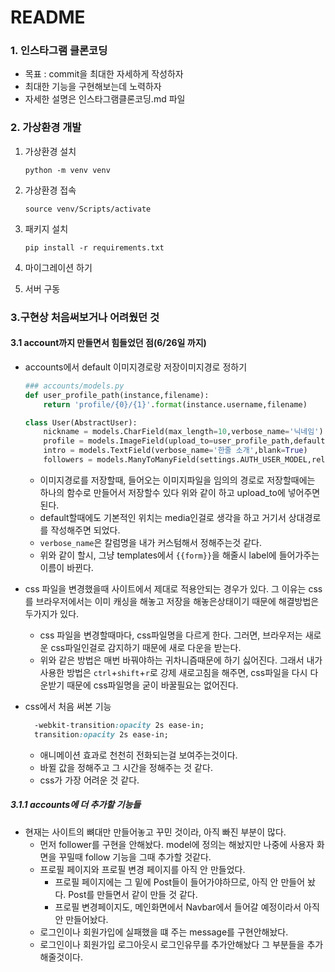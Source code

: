 # README



### 1. 인스타그램 클론코딩

- 목표 : commit을 최대한 자세하게 작성하자
- 최대한 기능을 구현해보는데 노력하자
- 자세한 설명은 인스타그램클론코딩.md 파일 



### 2. 가상환경 개발

1. 가상환경 설치

   `python -m venv venv`

2. 가상환경 접속

   `source venv/Scripts/activate`

3. 패키지 설치

   `pip install -r requirements.txt`

4. 마이그레이션 하기

5. 서버 구동



### 3.구현상 처음써보거나 어려웠던 것

#### 3.1 account까지 만들면서 힘들었던 점(6/26일 까지)



- accounts에서 default 이미지경로랑 저장이미지경로 정하기

  ```python
  ### accounts/models.py
  def user_profile_path(instance,filename):
      return 'profile/{0}/{1}'.format(instance.username,filename)
  
  class User(AbstractUser):
      nickname = models.CharField(max_length=10,verbose_name='닉네임')
      profile = models.ImageField(upload_to=user_profile_path,default='default/default_img.jpg',verbose_name='프로필 이미지')
      intro = models.TextField(verbose_name='한줄 소개',blank=True)
      followers = models.ManyToManyField(settings.AUTH_USER_MODEL,related_name='followings')
  
  
  ```

  - 이미지경로를 저장할때, 들어오는 이미지파일을 임의의 경로로 저장할때에는 하나의 함수로 만들어서 저장할수 있다 위와 같이 하고 upload_to에 넣어주면 된다.
  - default할때에도 기본적인 위치는 media인걸로 생각을 하고 거기서 상대경로를 작성해주면 되었다.
  - `verbose_name`은 칼럼명을 내가 커스텀해서 정해주는것 같다. 
  - 위와 같이 할시, 그냥 templates에서 `{{form}}`을 해줄시 label에 들어가주는 이름이 바뀐다.

- css 파일을 변경했을때 사이트에서 제대로 적용안되는 경우가 있다. 그 이유는 css를 브라우저에서는 이미 캐싱을 해놓고 저장을 해놓은상태이기 때문에 해결방법은 두가지가 있다.

  - css 파일을 변경할때마다, css파일명을 다르게 한다. 그러면, 브라우저는 새로운 css파일인걸로 감지하기 때문에 새로 다운을 받는다.
  - 위와 같은 방법은 매번 바꿔야하는 귀차니즘때문에 하기 싫어진다. 그래서 내가 사용한 방법은 `ctrl`+`shift`+`r`로 강제 새로고침을 해주면, css파일을 다시 다운받기 때문에 css파일명을 굳이 바꿀필요는 없어진다.

- css에서 처음 써본 기능

  ```css
    -webkit-transition:opacity 2s ease-in;
    transition:opacity 2s ease-in;
  ```

  - 애니메이션 효과로 천천히 전화되는걸 보여주는것이다.
  - 바뀔 값을 정해주고 그 시간을 정해주는 것 같다.
  - css가 가장 어려운 것 같다.

##### 3.1.1 accounts에 더 추가할 기능들

- 현재는 사이트의 뼈대만 만들어놓고 꾸민 것이라, 아직 빠진 부분이 많다.
  - 먼저 follower를 구현을 안해놨다. model에 정의는 해놨지만 나중에 사용자 화면을 꾸밀때 follow 기능을 그때 추가할 것같다.
  - 프로필 페이지와 프로필 변경 페이지를 아직 안 만들었다.
    - 프로필 페이지에는 그 밑에 Post들이 들어가야하므로, 아직 안 만들어 놨다.  Post를 만들면서 같이 만들 것 같다.
    - 프로필 변경페이지도, 메인화면에서  Navbar에서 들어갈 예정이라서 아직 안 만들어놨다.
  - 로그인이나 회원가입에 실패했을 떄 주는 message를 구현안해놨다.
  - 로그인이나 회원가입 로그아웃시 로그인유무를 추가안해놨다 그 부분들을 추가해줄것이다.

